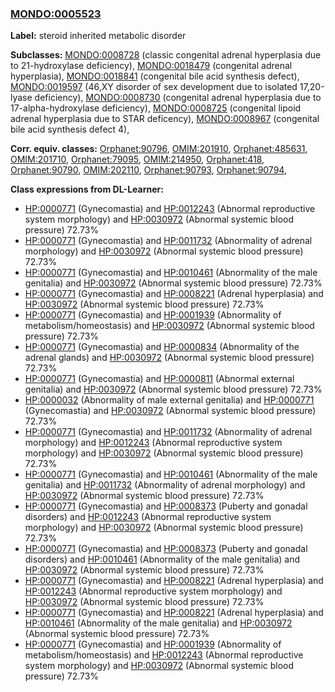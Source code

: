 
### [MONDO:0005523](http://purl.obolibrary.org/obo/MONDO_0005523)
**Label:** steroid inherited metabolic disorder

**Subclasses:** [MONDO:0008728](http://purl.obolibrary.org/obo/MONDO_0008728) (classic congenital adrenal hyperplasia due to 21-hydroxylase deficiency), [MONDO:0018479](http://purl.obolibrary.org/obo/MONDO_0018479) (congenital adrenal hyperplasia), [MONDO:0018841](http://purl.obolibrary.org/obo/MONDO_0018841) (congenital bile acid synthesis defect), [MONDO:0019597](http://purl.obolibrary.org/obo/MONDO_0019597) (46,XY disorder of sex development due to isolated 17,20-lyase deficiency), [MONDO:0008730](http://purl.obolibrary.org/obo/MONDO_0008730) (congenital adrenal hyperplasia due to 17-alpha-hydroxylase deficiency), [MONDO:0008725](http://purl.obolibrary.org/obo/MONDO_0008725) (congenital lipoid adrenal hyperplasia due to STAR deficency), [MONDO:0008967](http://purl.obolibrary.org/obo/MONDO_0008967) (congenital bile acid synthesis defect 4), 

**Corr. equiv. classes:** [Orphanet:90796](http://www.orpha.net/ORDO/Orphanet_90796), [OMIM:201910](http://purl.obolibrary.org/obo/OMIM_201910), [Orphanet:485631](http://www.orpha.net/ORDO/Orphanet_485631), [OMIM:201710](http://purl.obolibrary.org/obo/OMIM_201710), [Orphanet:79095](http://www.orpha.net/ORDO/Orphanet_79095), [OMIM:214950](http://purl.obolibrary.org/obo/OMIM_214950), [Orphanet:418](http://www.orpha.net/ORDO/Orphanet_418), [Orphanet:90790](http://www.orpha.net/ORDO/Orphanet_90790), [OMIM:202110](http://purl.obolibrary.org/obo/OMIM_202110), [Orphanet:90793](http://www.orpha.net/ORDO/Orphanet_90793), [Orphanet:90794](http://www.orpha.net/ORDO/Orphanet_90794), 

**Class expressions from DL-Learner:**

- [HP:0000771](http://purl.obolibrary.org/obo/HP_0000771) (Gynecomastia) and [HP:0012243](http://purl.obolibrary.org/obo/HP_0012243) (Abnormal reproductive system morphology) and [HP:0030972](http://purl.obolibrary.org/obo/HP_0030972) (Abnormal systemic blood pressure) 72.73%
- [HP:0000771](http://purl.obolibrary.org/obo/HP_0000771) (Gynecomastia) and [HP:0011732](http://purl.obolibrary.org/obo/HP_0011732) (Abnormality of adrenal morphology) and [HP:0030972](http://purl.obolibrary.org/obo/HP_0030972) (Abnormal systemic blood pressure) 72.73%
- [HP:0000771](http://purl.obolibrary.org/obo/HP_0000771) (Gynecomastia) and [HP:0010461](http://purl.obolibrary.org/obo/HP_0010461) (Abnormality of the male genitalia) and [HP:0030972](http://purl.obolibrary.org/obo/HP_0030972) (Abnormal systemic blood pressure) 72.73%
- [HP:0000771](http://purl.obolibrary.org/obo/HP_0000771) (Gynecomastia) and [HP:0008221](http://purl.obolibrary.org/obo/HP_0008221) (Adrenal hyperplasia) and [HP:0030972](http://purl.obolibrary.org/obo/HP_0030972) (Abnormal systemic blood pressure) 72.73%
- [HP:0000771](http://purl.obolibrary.org/obo/HP_0000771) (Gynecomastia) and [HP:0001939](http://purl.obolibrary.org/obo/HP_0001939) (Abnormality of metabolism/homeostasis) and [HP:0030972](http://purl.obolibrary.org/obo/HP_0030972) (Abnormal systemic blood pressure) 72.73%
- [HP:0000771](http://purl.obolibrary.org/obo/HP_0000771) (Gynecomastia) and [HP:0000834](http://purl.obolibrary.org/obo/HP_0000834) (Abnormality of the adrenal glands) and [HP:0030972](http://purl.obolibrary.org/obo/HP_0030972) (Abnormal systemic blood pressure) 72.73%
- [HP:0000771](http://purl.obolibrary.org/obo/HP_0000771) (Gynecomastia) and [HP:0000811](http://purl.obolibrary.org/obo/HP_0000811) (Abnormal external genitalia) and [HP:0030972](http://purl.obolibrary.org/obo/HP_0030972) (Abnormal systemic blood pressure) 72.73%
- [HP:0000032](http://purl.obolibrary.org/obo/HP_0000032) (Abnormality of male external genitalia) and [HP:0000771](http://purl.obolibrary.org/obo/HP_0000771) (Gynecomastia) and [HP:0030972](http://purl.obolibrary.org/obo/HP_0030972) (Abnormal systemic blood pressure) 72.73%
- [HP:0000771](http://purl.obolibrary.org/obo/HP_0000771) (Gynecomastia) and [HP:0011732](http://purl.obolibrary.org/obo/HP_0011732) (Abnormality of adrenal morphology) and [HP:0012243](http://purl.obolibrary.org/obo/HP_0012243) (Abnormal reproductive system morphology) and [HP:0030972](http://purl.obolibrary.org/obo/HP_0030972) (Abnormal systemic blood pressure) 72.73%
- [HP:0000771](http://purl.obolibrary.org/obo/HP_0000771) (Gynecomastia) and [HP:0010461](http://purl.obolibrary.org/obo/HP_0010461) (Abnormality of the male genitalia) and [HP:0011732](http://purl.obolibrary.org/obo/HP_0011732) (Abnormality of adrenal morphology) and [HP:0030972](http://purl.obolibrary.org/obo/HP_0030972) (Abnormal systemic blood pressure) 72.73%
- [HP:0000771](http://purl.obolibrary.org/obo/HP_0000771) (Gynecomastia) and [HP:0008373](http://purl.obolibrary.org/obo/HP_0008373) (Puberty and gonadal disorders) and [HP:0012243](http://purl.obolibrary.org/obo/HP_0012243) (Abnormal reproductive system morphology) and [HP:0030972](http://purl.obolibrary.org/obo/HP_0030972) (Abnormal systemic blood pressure) 72.73%
- [HP:0000771](http://purl.obolibrary.org/obo/HP_0000771) (Gynecomastia) and [HP:0008373](http://purl.obolibrary.org/obo/HP_0008373) (Puberty and gonadal disorders) and [HP:0010461](http://purl.obolibrary.org/obo/HP_0010461) (Abnormality of the male genitalia) and [HP:0030972](http://purl.obolibrary.org/obo/HP_0030972) (Abnormal systemic blood pressure) 72.73%
- [HP:0000771](http://purl.obolibrary.org/obo/HP_0000771) (Gynecomastia) and [HP:0008221](http://purl.obolibrary.org/obo/HP_0008221) (Adrenal hyperplasia) and [HP:0012243](http://purl.obolibrary.org/obo/HP_0012243) (Abnormal reproductive system morphology) and [HP:0030972](http://purl.obolibrary.org/obo/HP_0030972) (Abnormal systemic blood pressure) 72.73%
- [HP:0000771](http://purl.obolibrary.org/obo/HP_0000771) (Gynecomastia) and [HP:0008221](http://purl.obolibrary.org/obo/HP_0008221) (Adrenal hyperplasia) and [HP:0010461](http://purl.obolibrary.org/obo/HP_0010461) (Abnormality of the male genitalia) and [HP:0030972](http://purl.obolibrary.org/obo/HP_0030972) (Abnormal systemic blood pressure) 72.73%
- [HP:0000771](http://purl.obolibrary.org/obo/HP_0000771) (Gynecomastia) and [HP:0001939](http://purl.obolibrary.org/obo/HP_0001939) (Abnormality of metabolism/homeostasis) and [HP:0012243](http://purl.obolibrary.org/obo/HP_0012243) (Abnormal reproductive system morphology) and [HP:0030972](http://purl.obolibrary.org/obo/HP_0030972) (Abnormal systemic blood pressure) 72.73%


